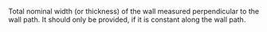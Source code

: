 ﻿Total nominal width (or thickness) of the wall measured perpendicular to the wall path. It should only be provided, if it is constant along the wall path.